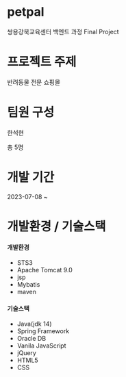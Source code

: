 # petpal
쌍용강북교육센터 백엔드 과정 Final Project

# 프로젝트 주제

반려동물 전문 쇼핑몰

# 팀원 구성

한석현

총 5명

# 개발 기간

2023-07-08 ~

# 개발환경 / 기술스택

#### 개발환경

- STS3
- Apache Tomcat 9.0
- jsp
- Mybatis
- maven

#### 기술스택

- Java(jdk 14)
- Spring Framework
- Oracle DB
- Vanila JavaScript
- jQuery
- HTML5
- CSS
